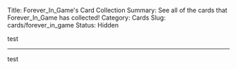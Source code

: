 Title: Forever_In_Game's Card Collection
Summary: See all of the cards that Forever_In_Game has collected!
Category: Cards
Slug: cards/forever_in_game
Status: Hidden

test

---
test